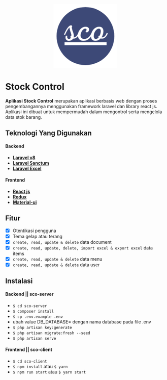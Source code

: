 <p align="center">
  <img src="https://github.com/saiful-akbar/stock-control/blob/main/sco-client/src/assets/images/logo/logo-light.png?raw=true" alt="SCO Logo" width="200">
</p>

# Stock Control

**Aplikasi Stock Control** merupakan aplikasi berbasis web dengan proses pengembangannya menggunakan framework laravel dan library react js. Aplikasi ini dibuat untuk mempermudah dalam mengontrol serta mengelola data stok barang.

## Teknologi Yang Digunakan

#### Backend

- **[Laravel v8](https://laravel.com/docs/8.x)**
- **[Laravel Sanctum](https://laravel.com/docs/8.x/sanctum)**
- **[Laravel Excel](https://laravel-excel.com/)**

#### Frontend

- **[React js](https://reactjs.org/)**
- **[Redux](https://redux.js.org/)**
- **[Material-ui](https://material-ui.com/)**

## Fitur

- [x] Otentikasi pengguna
- [x] Tema gelap atau terang
- [x] `create, read, update & delete` data document
- [x] `create, read, update, delete, import excel & export excel` data items
- [x] `create, read, update & delete` data menu
- [x] `create, read, update & delete` data user

## Instalasi

#### Backend || sco-server
- `$ cd sco-server`
- `$ composer install`
- `$ cp .env.example .env`
- ubah value DB_DATABASE= dengan nama database pada file .env
- `$ php artisan key:generate`
- `$ php artisan migrate:fresh --seed`
- `$ php artisan serve`

#### Frontend || sco-client
- `$ cd sco-client`
- `$ npm install` atau `$ yarn`
- `$ npm run start` atau `$ yarn start`
